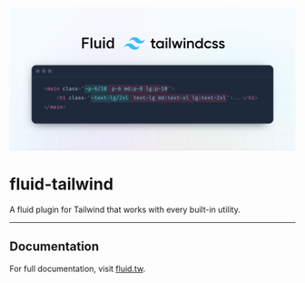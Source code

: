 ![Preview](site/assets/preview.png)

# fluid-tailwind

A fluid plugin for Tailwind that works with every built-in utility.

---

## Documentation

For full documentation, visit [fluid.tw](https://fluid.tw).
